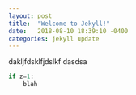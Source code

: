 ```yaml
---
layout: post
title:  "Welcome to Jekyll!"
date:   2018-08-10 18:39:10 -0400
categories: jekyll update
---
```

dakljfdsklfjdslkf
dasdsa

```python
if z=1:
    blah
```
